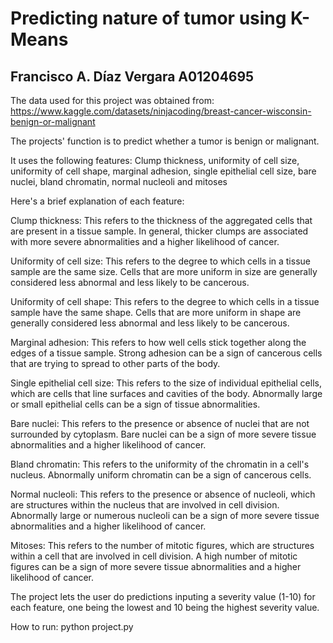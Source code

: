 # Predicting nature of tumor using K-Means
## Francisco A. Díaz Vergara A01204695

The data used for this project was obtained from: https://www.kaggle.com/datasets/ninjacoding/breast-cancer-wisconsin-benign-or-malignant

The projects' function is to predict whether a tumor is benign or malignant.

It uses the following features: Clump thickness, uniformity of cell size, uniformity of cell shape, marginal adhesion, single epithelial cell size, bare nuclei, bland chromatin, normal nucleoli and mitoses

Here's a brief explanation of each feature: 

Clump thickness: This refers to the thickness of the aggregated cells that are present in a tissue sample. In general, thicker clumps are associated with more severe abnormalities and a higher likelihood of cancer.

Uniformity of cell size: This refers to the degree to which cells in a tissue sample are the same size. Cells that are more uniform in size are generally considered less abnormal and less likely to be cancerous.

Uniformity of cell shape: This refers to the degree to which cells in a tissue sample have the same shape. Cells that are more uniform in shape are generally considered less abnormal and less likely to be cancerous.

Marginal adhesion: This refers to how well cells stick together along the edges of a tissue sample. Strong adhesion can be a sign of cancerous cells that are trying to spread to other parts of the body.

Single epithelial cell size: This refers to the size of individual epithelial cells, which are cells that line surfaces and cavities of the body. Abnormally large or small epithelial cells can be a sign of tissue abnormalities.

Bare nuclei: This refers to the presence or absence of nuclei that are not surrounded by cytoplasm. Bare nuclei can be a sign of more severe tissue abnormalities and a higher likelihood of cancer.

Bland chromatin: This refers to the uniformity of the chromatin in a cell's nucleus. Abnormally uniform chromatin can be a sign of cancerous cells.

Normal nucleoli: This refers to the presence or absence of nucleoli, which are structures within the nucleus that are involved in cell division. Abnormally large or numerous nucleoli can be a sign of more severe tissue abnormalities and a higher likelihood of cancer.

Mitoses: This refers to the number of mitotic figures, which are structures within a cell that are involved in cell division. A high number of mitotic figures can be a sign of more severe tissue abnormalities and a higher likelihood of cancer.

The project lets the user do predictions inputing a severity value (1-10) for each feature, one being the lowest and 10 being the highest severity value.

How to run: python project.py
